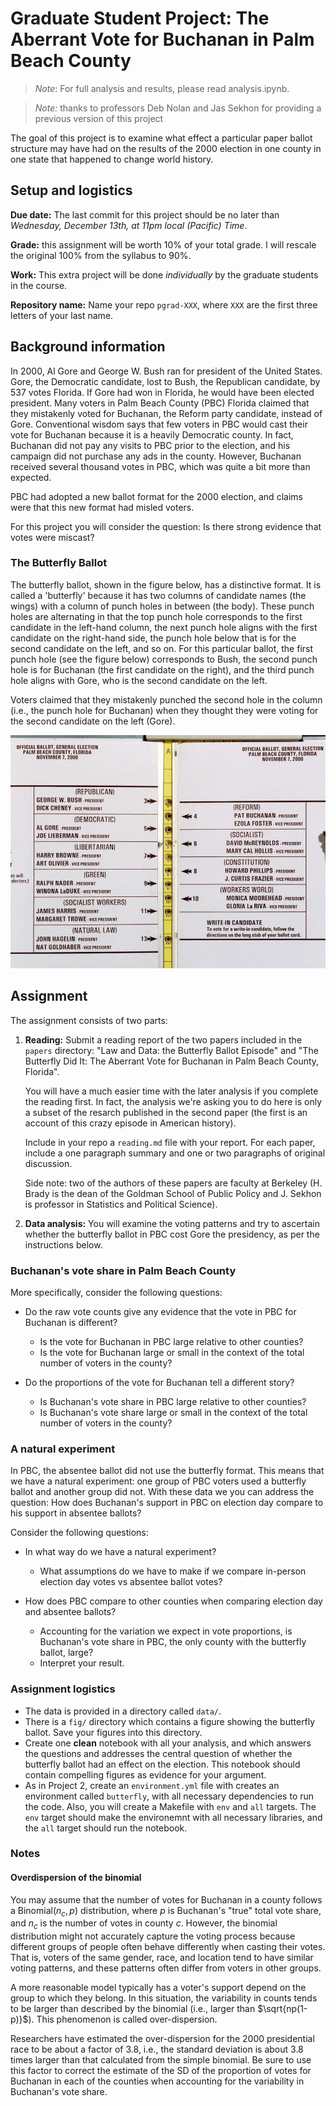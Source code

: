 # Graduate Student Project: The Aberrant Vote for Buchanan in Palm Beach County
> *Note*: For full analysis and results, please read analysis.ipynb.

> *Note:* thanks to professors Deb Nolan and Jas Sekhon for providing a previous version of this project

The goal of this project is to examine what effect a particular paper ballot structure may have had on the results of the 2000 election in one county in one state that happened to change world history.

## Setup and logistics

**Due date:** The last commit for this project should be no later than *Wednesday, December 13th, at 11pm local (Pacific) Time*.

**Grade:** this assignment will be worth 10% of your total grade. I will rescale the original 100% from the syllabus to 90%.

**Work:** This extra project will be done *individually* by the graduate students in the course. 

**Repository name:** Name your repo `pgrad-XXX`, where `XXX` are the first three letters of your last name.

## Background information

In 2000, Al Gore and George W. Bush ran for president of the United States. Gore, the Democratic candidate, lost to Bush, the Republican candidate, by 537 votes Florida. If Gore had won in Florida, he would have been elected president. Many voters in Palm Beach County (PBC) Florida claimed that they mistakenly voted for Buchanan, the Reform party candidate, instead of Gore. Conventional wisdom says that few voters in PBC would cast their vote for Buchanan because it is a heavily Democratic county. In fact, Buchanan did not pay any visits to PBC prior to the election, and his campaign did not purchase any ads in the county. However, Buchanan received several thousand votes in PBC, which was quite a bit more than expected.

PBC had adopted a new ballot format for the 2000 election, and claims were that this new format had misled voters.

For this project you will consider the question: Is there strong evidence that votes were miscast?


### The Butterfly Ballot

The butterfly ballot, shown in the figure below, has a distinctive format.
It is called a 'butterfly' because it has two columns of candidate names
(the wings) with a column of punch holes in between (the body).  These punch holes are alternating in that the top punch hole corresponds to the first candidate in the left-hand column, the next  punch hole aligns with the first candidate on the right-hand side, the punch hole below that is for the second candidate on the left, and so on.
For this particular ballot, the first punch hole (see the figure below) corresponds to Bush, the second punch hole is for Buchanan (the first candidate on the right), and the third punch hole aligns with Gore, who is the second candidate on the left.

Voters claimed that they mistakenly punched the second hole in the column (i.e., the punch hole for Buchanan) when they thought they
were voting for the second candidate on the left (Gore).

![butterfly balot](fig/butterfly.jpg)

## Assignment

The assignment consists of two parts:

1. **Reading:** Submit a reading report of the two papers included in the `papers` directory: "Law and Data: the Butterfly Ballot Episode" and "The Butterfly Did It: The Aberrant Vote for Buchanan in Palm Beach County, Florida".

   You will have a much easier time with the later analysis if you complete the reading first. In fact, the analysis we're asking you to do here is only a subset of the resarch published in the second paper (the first is an account of this crazy episode in American history).

   Include in your repo a `reading.md` file with your report. For each paper, include a one paragraph summary and one or two paragraphs of original discussion.

   Side note: two of the authors of these papers are faculty at Berkeley (H. Brady is the dean of the Goldman School of Public Policy and J. Sekhon is professor in Statistics and Political Science). 

2. **Data analysis:** You will examine the voting patterns and try to ascertain whether the butterfly ballot in PBC cost Gore the presidency, as per the instructions below.


### Buchanan's vote share in Palm Beach County

More specifically, consider the following questions:

- Do the raw vote counts give any evidence that the vote in PBC for Buchanan is different?
    - Is the vote for Buchanan in PBC large relative to other counties?
    - Is the vote for Buchanan large or small in the context of the total number of voters in the county?
  
- Do the proportions of the vote for Buchanan tell a different story?
    - Is Buchanan's vote share in PBC large relative to other counties?
    - Is Buchanan's vote share large or small in the context of the total number of voters in the county?
  
### A natural experiment

In PBC, the absentee ballot did not use the butterfly format. This means that we have a natural experiment: one group of PBC voters used a butterfly ballot and another group did not.  With these data we you can address the question: How does Buchanan's support in PBC on election day compare to his support in absentee ballots?

Consider the following questions:

- In what way do we have a natural experiment?
    - What assumptions do we have to make if we compare in-person election day votes vs absentee ballot votes?

- How does PBC compare to other counties when comparing election day and absentee ballots?
    - Accounting for the variation we expect in vote proportions, is Buchanan's vote share in PBC, the only county with the butterfly ballot, large?
    - Interpret your result.

### Assignment logistics

- The data is provided in a directory called `data/`.
- There is a `fig/` directory which contains a figure showing the butterfly ballot. Save your figures into this directory.
- Create one **clean** notebook with all your analysis, and which answers the questions and addresses the central question of whether the butterfly ballot had an effect on the election. This notebook should contain compelling figures as evidence for your argument.
- As in Project 2, create an `environment.yml` file with creates an environment called `butterfly`, with all necessary dependencies to run the code. Also, you will create a Makefile with `env` and `all` targets. The `env` target should make the environemnt with all necessary libraries, and the `all` target should run the notebook.


### Notes

#### Overdispersion of the binomial

You may assume that the number of votes for Buchanan in a county follows a Binomial$(n_c, p)$ distribution, where $p$ is Buchanan's "true" total vote share, and $n_c$ is the number of votes in county $c$. However, the binomial distribution might not accurately capture the voting process because different groups of people often behave differently when casting their votes. That is, voters of the same gender, race, and location tend to have similar voting patterns, and these patterns often differ from voters in other groups. 

A more reasonable model typically has a voter's support depend on the group to which they belong. In this situation, the variability in counts tends to be larger than described by the binomial (i.e., larger than $\sqrt{np(1-p)}$). This phenomenon is called over-dispersion. 

Researchers have estimated the over-dispersion for the 2000 presidential race to be about a factor of 3.8, i.e., the standard deviation is about 3.8 times larger than that calculated from the simple binomial. Be sure to use this factor to correct the estimate of the SD of the proportion of votes for Buchanan in each of the counties when accounting for the variability in Buchanan's vote share.
